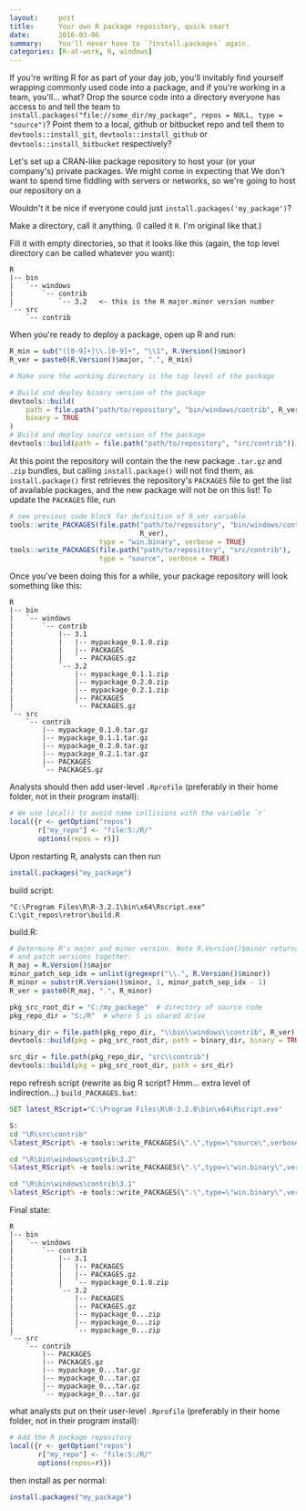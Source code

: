 ```yaml
---
layout:     post
title:      Your own R package repository, quick smart
date:       2016-03-06
summary:    You'll never have to `?install.packages` again.
categories: [R-at-work, R, windows]
---
```




If you're writing R for as part of your day job, you'll invitably find yourself wrapping commonly used code into a package, and if you're working in a team, you'll... what? Drop the source code into a directory everyone has access to and tell the team to `install.packages("file://some_dir/my_package", repos = NULL, type = "source")`? Point them to a local, github or bitbucket repo and tell them to `devtools::install_git`,  `devtools::install_github` or `devtools::install_bitbucket` respectively?

Let's set up a CRAN-like package repository to host your (or your company's) private packages. We might come in expecting that We don't want to spend time fiddling with servers or networks, so we're going to host our repository on a 

Wouldn't it be nice if everyone could just `install.packages('my_package')`?

Make a directory, call it anything. (I called it `R`. I'm original like that.)

Fill it with empty directories, so that it looks like this (again, the top level directory can be called whatever you want):

```
R
|-- bin
|   `-- windows
|       `-- contrib
|           `-- 3.2   <- this is the R major.minor version number
`-- src
    `-- contrib
```

When you're ready to deploy a package, open up R and run:

```r
R_min = sub("([0-9]+)\\.[0-9]+", "\\1", R.Version()$minor)
R_ver = paste0(R.Version()$major, ".", R_min)

# Make sure the working directory is the top level of the package

# Build and deploy binary version of the package
devtools::build(
    path = file.path("path/to/repository", "bin/windows/contrib", R_ver),
    binary = TRUE
)
# Build and deploy source version of the package
devtools::build(path = file.path("path/to/repository", "src/contrib"))
```

At this point the repository will contain the the new package `.tar.gz` and `.zip` bundles, but calling `install.package()` will not find them, as `install.package()` first retrieves the repository's `PACKAGES` file to get the list of available packages, and the new package will not be on this list! To update the `PACKAGES` file, run

```r
# see previous code block for definition of R_ver variable
tools::write_PACKAGES(file.path("path/to/repository", "bin/windows/contrib",
                                R_ver),  
                      type = "win.binary", verbose = TRUE)
tools::write_PACKAGES(file.path("path/to/repository", "src/contrib"),
                      type = "source", verbose = TRUE)
```

Once you've been doing this for a while, your package repository will look something like this:

```
R
|-- bin
|   `-- windows
|       `-- contrib
|           |-- 3.1
|           |   |-- mypackage_0.1.0.zip
|           |   |-- PACKAGES
|           |   `-- PACKAGES.gz
|           `-- 3.2
|               |-- mypackage_0.1.1.zip
|               |-- mypackage_0.2.0.zip
|               |-- mypackage_0.2.1.zip
|               |-- PACKAGES
|               `-- PACKAGES.gz
`-- src
    `-- contrib
        |-- mypackage_0.1.0.tar.gz
        |-- mypackage_0.1.1.tar.gz
        |-- mypackage_0.2.0.tar.gz
        |-- mypackage_0.2.1.tar.gz
        |-- PACKAGES
        `-- PACKAGES.gz
```


Analysts should then add user-level `.Rprofile` (preferably in their home folder, not in their program install):

```r
# We use local() to avoid name collisions with the variable `r`
local({r <- getOption("repos")
       r["my_repo"] <- "file:S:/R/"
       options(repos = r)})
```

Upon restarting R, analysts can then run

```r
install.packages("my_package")
```






build script:
```posh
"C:\Program Files\R\R-3.2.1\bin\x64\Rscript.exe" C:\git_repos\retror\build.R
```

build.R:
```r
# Determine R's major and minor version. Note R.Version()$minor returns minor
# and patch versions together.
R_maj = R.Version()$major
minor_patch_sep_idx = unlist(gregexpr("\\.", R.Version()$minor))
R_minor = substr(R.Version()$minor, 1, minor_patch_sep_idx - 1)
R_ver = paste0(R_maj, ".", R_minor)

pkg_src_root_dir = "C:/my_package"  # directory of source code
pkg_repo_dir = "S:/R"  # where S is shared drive

binary_dir = file.path(pkg_repo_dir, "\\bin\\windows\\contrib", R_ver)
devtools::build(pkg = pkg_src_root_dir, path = binary_dir, binary = TRUE)

src_dir = file.path(pkg_repo_dir, "src\\contrib")
devtools::build(pkg = pkg_src_root_dir, path = src_dir)
```


repo refresh script (rewrite as big R script? Hmm... extra level of indirection...) `build_PACKAGES.bat`:
```bat
SET latest_RScript="C:\Program Files\R\R-3.2.0\bin\x64\Rscript.exe"

S:
cd "\R\src\contrib"
%latest_RScript% -e tools::write_PACKAGES(\".\",type=\"source\",verbose=TRUE)

cd "\R\bin\windows\contrib\3.2"
%latest_RScript% -e tools::write_PACKAGES(\".\",type=\"win.binary\",verbose=TRUE)

cd "\R\bin\windows\contrib\3.1"
%latest_RScript% -e tools::write_PACKAGES(\".\",type=\"win.binary\",verbose=TRUE)
```


Final state:

```
R
|-- bin
|   `-- windows
|       `-- contrib
|           |-- 3.1
|           |   |-- PACKAGES
|           |   |-- PACKAGES.gz
|           |   `-- mypackage_0.1.0.zip
|           `-- 3.2
|               |-- PACKAGES
|               |-- PACKAGES.gz
|               |-- mypackage_0...zip
|               |-- mypackage_0...zip
|               `-- mypackage_0...zip
`-- src
    `-- contrib
        |-- PACKAGES
        |-- PACKAGES.gz
        |-- mypackage_0...tar.gz
        |-- mypackage_0...tar.gz
        |-- mypackage_0...tar.gz
        `-- mypackage_0...tar.gz
```

what analysts put on their user-level `.Rprofile` (preferably in their home folder, not in their program install):
```r
# Add the R package repository
local({r <- getOption("repos")
       r["my_repo"] <- "file:S:/R/"
       options(repos=r)})
```

then install as per normal:
```r
install.packages("my_package")
```
